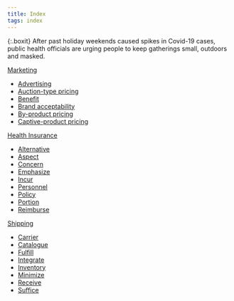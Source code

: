 ```yaml
---
title: Index
tags: index
---
```


{:.boxit}
After past holiday weekends caused spikes in Covid-19 cases, public health officials are urging people to keep gatherings small, outdoors and masked.

<link rel="stylesheet" href="/assets/css/subcategories.css">
<script src="/assets/js/subcategories.js"/></script>


<div class="index-container">
  <div class="index-timeline">
    <div><a href="#" class="index-title">Marketing</a>
    <div class="index a"><ul class="index ul">
<li><a href="#" class="subcategories-block__item-link">Advertising</a></li>
<li><a href="#" class="subcategories-block__item-link">Auction-type pricing</a></li>
<li><a href="#" class="subcategories-block__item-link">Benefit</a></li>
<li><a href="#" class="subcategories-block__item-link">Brand acceptability</a></li>
<li><a href="#" class="subcategories-block__item-link">By-product pricing</a></li>
<li><a href="#" class="subcategories-block__item-link">Captive-product pricing</a></li>
    </ul>
    </div>
    </div>
    </div>
    <div class="index a"><a href="#" class="index-title">Health Insurance</a>
    <div><ul class="index ul">
<li><a href="#" class="subcategories-block__item-link">Alternative</a></li>
<li><a href="#" class="subcategories-block__item-link">Aspect</a></li>
<li><a href="#" class="subcategories-block__item-link">Concern</a></li>
<li><a href="#" class="subcategories-block__item-link">Emphasize</a></li>
<li><a href="#" class="subcategories-block__item-link">Incur</a></li>
<li><a href="#" class="subcategories-block__item-link">Personnel</a></li>
<li><a href="#" class="subcategories-block__item-link">Policy</a></li>
<li><a href="#" class="subcategories-block__item-link">Portion</a></li>
<li><a href="#" class="subcategories-block__item-link">Reimburse</a></li>
    </ul>
    </div>
    </div>
    <div class="index a"><a href="#" class="index-title">Shipping</a>
    <div><ul class="index ul">
<li><a href="#" class="subcategories-block__item-link">Carrier</a></li>
<li><a href="#" class="subcategories-block__item-link">Catalogue</a></li>
<li><a href="#" class="subcategories-block__item-link">Fulfill</a></li>
<li><a href="#" class="subcategories-block__item-link">Integrate</a></li>
<li><a href="#" class="subcategories-block__item-link">Inventory</a></li>
<li><a href="#" class="subcategories-block__item-link">Minimize</a></li>
<li><a href="#" class="subcategories-block__item-link">Receive</a></li>
<li><a href="#" class="subcategories-block__item-link">Suffice</a></li>
    </ul>
    </div>
    </div>
</div>
